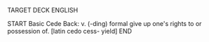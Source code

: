 TARGET DECK
ENGLISH

START
Basic
Cede
Back: v. (-ding) formal give up one's rights to or possession of. [latin cedo cess- yield]
END
